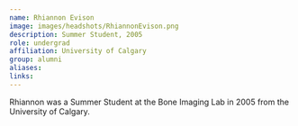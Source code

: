 ```yaml
---
name: Rhiannon Evison
image: images/headshots/RhiannonEvison.png
description: Summer Student, 2005
role: undergrad
affiliation: University of Calgary
group: alumni
aliases: 
links:
---
```


Rhiannon was a Summer Student at the Bone Imaging Lab in 2005 from the University of Calgary.
